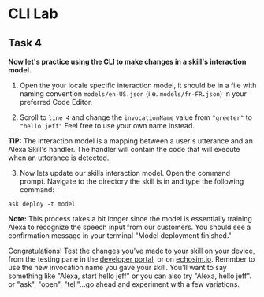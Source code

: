 # CLI Lab
## Task 4
 **Now let's practice using the CLI to make changes in a skill's interaction model.**

1. Open the your locale specific interaction model, it should be in a file with naming convention `models/en-US.json` (i.e. `models/fr-FR.json`) in your preferred Code Editor.

2. Scroll to `line 4` and change the `invocationName` value from `"greeter"` to `"hello jeff"` Feel free to use your own name instead.

  **TIP:** The interaction model is a mapping between a user's utterance and an Alexa Skill's handler. The handler will contain the code that will execute when an utterance is detected.

3. Now lets update our skills interaction model. Open the command prompt. Navigate to the directory the skill is in and type the following command:

  ```
  ask deploy -t model
  ```

  **Note:** This process takes a bit longer since the model is essentially training Alexa to recognize the speech input from our customers. You should see a confirmation message in your terminal "Model deployment finished."

  Congratulations! Test the changes you've made to your skill on your device, from the testing pane in the [developer portal](https://developer.amazon.com/alexa/console/ask), or on [echosim.io](https://www.echosim.io). Remmber to use the new invocation name you gave your skill. You'll want to say something like "Alexa, start hello jeff" or you can also try "Alexa, hello jeff". or "ask", "open", "tell"...go ahead and experiment with a few variations.
